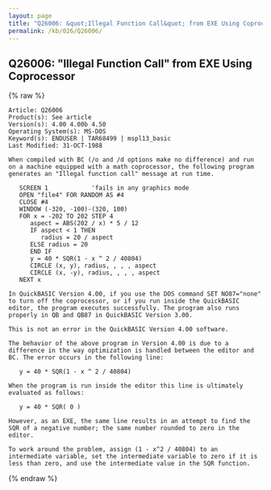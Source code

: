 ```yaml
---
layout: page
title: "Q26006: &quot;Illegal Function Call&quot; from EXE Using Coprocessor"
permalink: /kb/026/Q26006/
---
```


## Q26006: &quot;Illegal Function Call&quot; from EXE Using Coprocessor

{% raw %}

	Article: Q26006
	Product(s): See article
	Version(s): 4.00 4.00b 4.50
	Operating System(s): MS-DOS
	Keyword(s): ENDUSER | TAR68499 | mspl13_basic
	Last Modified: 31-OCT-1988
	
	When compiled with BC (/o and /d options make no difference) and run
	on a machine equipped with a math coprocessor, the following program
	generates an "Illegal function call" message at run time.
	
	   SCREEN 1            'fails in any graphics mode
	   OPEN "file4" FOR RANDOM AS #4
	   CLOSE #4
	   WINDOW (-320, -100)-(320, 100)
	   FOR x = -202 TO 202 STEP 4
	      aspect = ABS(202 / x) * 5 / 12
	      IF aspect < 1 THEN
	         radius = 20 / aspect
	      ELSE radius = 20
	      END IF
	      y = 40 * SQR(1 - x ^ 2 / 40804)
	      CIRCLE (x, y), radius, , , , aspect
	      CIRCLE (x, -y), radius, , , , aspect
	   NEXT x
	
	In QuickBASIC Version 4.00, if you use the DOS command SET NO87="none"
	to turn off the coprocessor, or if you run inside the QuickBASIC
	editor, the program executes successfully. The program also runs
	properly in QB and QB87 in QuickBASIC Version 3.00.
	
	This is not an error in the QuickBASIC Version 4.00 software.
	
	The behavior of the above program in Version 4.00 is due to a
	difference in the way optimization is handled between the editor and
	BC. The error occurs in the following line:
	
	   y = 40 * SQR(1 - x ^ 2 / 40804)
	
	When the program is run inside the editor this line is ultimately
	evaluated as follows:
	
	   y = 40 * SQR( 0 )
	
	However, as an EXE, the same line results in an attempt to find the
	SQR of a negative number; the same number rounded to zero in the
	editor.
	
	To work around the problem, assign (1 - x^2 / 40804) to an
	intermediate variable, set the intermediate variable to zero if it is
	less than zero, and use the intermediate value in the SQR function.

{% endraw %}

